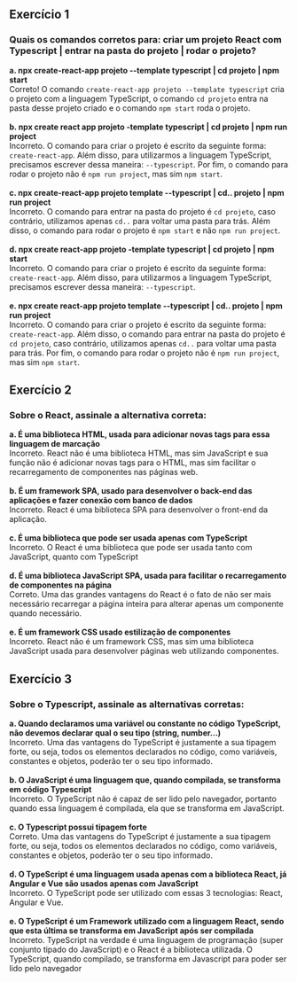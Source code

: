 ## Exercício 1

### **Quais os comandos corretos para: criar um projeto React com Typescript | entrar na pasta do projeto | rodar o projeto?**

**a. npx create-react-app projeto --template typescript | cd projeto | npm start**<br>
Correto! O comando `create-react-app projeto --template typescript` cria o projeto com a linguagem TypeScript, o comando `cd projeto` entra na pasta desse projeto criado e o comando `npm start` roda o projeto.<br><br>
**b. npx create react app projeto -template typescript | cd projeto | npm run project**<br>
Incorreto. O comando para criar o projeto é escrito da seguinte forma: `create-react-app`. Além disso, para utilizarmos a linguagem TypeScript, precisamos escrever dessa maneira: `--typescript`. Por fim, o comando para rodar o projeto não é `npm run project`, mas sim `npm start`.<br><br>
**c. npx create-react-app projeto template --typescript | cd.. projeto | npm run project**<br>
Incorreto. O comando para entrar na pasta do projeto é `cd projeto`, caso contrário, utilizamos apenas `cd..` para voltar uma pasta para trás. Além disso, o comando para rodar o projeto é `npm start` e não `npm run project`.<br><br>
**d. npx create react-app projeto -template typescript | cd projeto | npm start**<br>
Incorreto. O comando para criar o projeto é escrito da seguinte forma: `create-react-app`. Além disso, para utilizarmos a linguagem TypeScript, precisamos escrever dessa maneira: `--typescript`.<br><br>
**e. npx create react-app projeto template --typescript | cd.. projeto | npm run project**<br>
Incorreto. O comando para criar o projeto é escrito da seguinte forma: `create-react-app`. Além disso,  o comando para entrar na pasta do projeto é `cd projeto`, caso contrário, utilizamos apenas `cd..` para voltar uma pasta para trás. Por fim, o comando para rodar o projeto não é `npm run project`, mas sim `npm start`.

## Exercício 2

### **Sobre o React, assinale a alternativa correta:**

**a. É uma biblioteca HTML, usada para adicionar novas tags para essa linguagem de marcação**<br>
Incorreto. React não é uma biblioteca HTML, mas sim JavaScript e sua função não é adicionar novas tags para o HTML, mas sim facilitar o recarregamento de componentes nas páginas web.<br><br>
**b. É um framework SPA, usado para desenvolver o back-end das aplicações e fazer conexão com banco de dados**<br>
Incorreto. React é uma biblioteca SPA para desenvolver o front-end da aplicação.<br><br>
**c. É uma biblioteca que pode ser usada apenas com TypeScript**<br>
Incorreto. O React é uma biblioteca que pode ser usada tanto com JavaScript, quanto com TypeScript<br><br>
**d. É uma biblioteca JavaScript SPA, usada para facilitar o recarregamento de componentes na página**<br>
Correto. Uma das grandes vantagens do React é o fato de não ser mais necessário recarregar a página inteira para alterar apenas um componente quando necessário.<br><br>
**e. É um framework CSS usado estilização de componentes**<br>
Incorreto. React não é um framework CSS, mas sim uma biblioteca JavaScript usada para desenvolver páginas web utilizando componentes.

## Exercício 3

### **Sobre o Typescript, assinale as alternativas corretas:**

**a. Quando declaramos uma variável ou constante no código TypeScript, não devemos declarar qual o seu tipo (string, number...)**<br>
Incorreto. Uma das vantagens do TypeScript é justamente a sua tipagem forte, ou seja, todos os elementos declarados no código, como variáveis, constantes e objetos, poderão ter o seu tipo informado.<br><br>
**b. O JavaScript é uma linguagem que, quando compilada, se transforma em código Typescript**<br>
Incorreto. O TypeScript não é capaz de ser lido pelo navegador, portanto quando essa linguagem é compilada, ela que se transforma em JavaScript.<br><br>
**c. O Typescript possui tipagem forte**<br>
Correto. Uma das vantagens do TypeScript é justamente a sua tipagem forte, ou seja, todos os elementos declarados no código, como variáveis, constantes e objetos, poderão ter o seu tipo informado.<br><br>
**d. O TypeScript é uma linguagem usada apenas com a biblioteca React, já Angular e Vue são usados apenas com JavaScript**<br>
Incorreto. O TypeScript pode ser utilizado com essas 3 tecnologias: React, Angular e Vue.<br><br>
**e. O TypeScript é um Framework utilizado com a linguagem React, sendo que esta última se transforma em JavaScript após ser compilada**<br>
Incorreto. TypeScript na verdade é uma linguagem de programação (super conjunto tipado do JavaScript) e o React é a biblioteca utilizada. O TypeScript, quando compilado, se transforma em Javascript para poder ser lido pelo navegador
